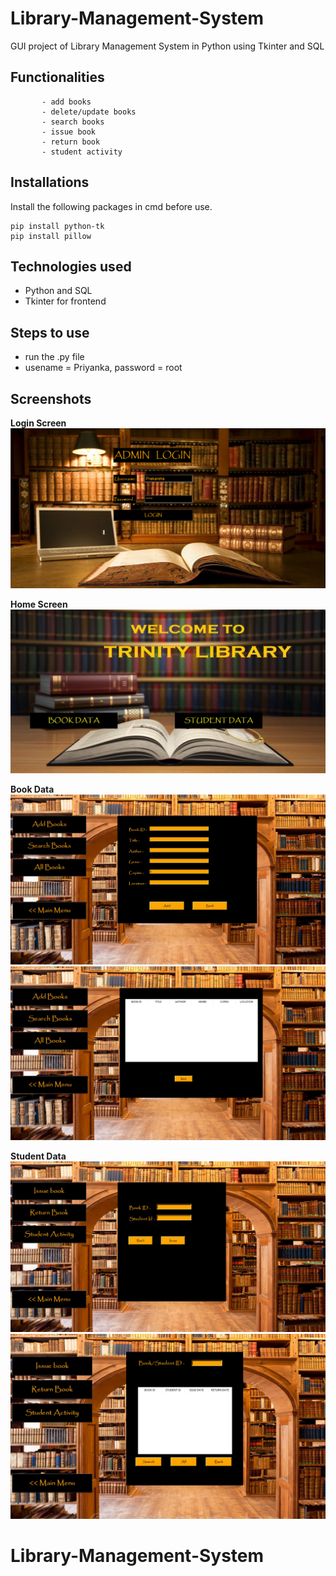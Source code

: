 # Library-Management-System
GUI project of Library Management System in Python using Tkinter and SQL

## Functionalities  
           - add books
           - delete/update books
           - search books
           - issue book
           - return book
           - student activity
         
## Installations
Install the following packages in cmd before use.
```
pip install python-tk
pip install pillow
```


## Technologies used 
* Python and SQL
* Tkinter for frontend


## Steps to use

  * run the .py file
  * usename = Priyanka, password = root

## Screenshots

**Login Screen**
![](screenshots/1.jpg)

**Home Screen**
![](screenshots/2.jpg)

**Book Data**
![](screenshots/3.jpg)
![](screenshots/4.jpg)

**Student Data**
![](screenshots/5.jpg)
![](screenshots/6.jpg)
# Library-Management-System

